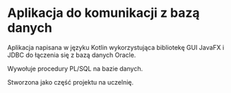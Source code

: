 # Aplikacja do komunikacji z bazą danych

Aplikacja napisana w języku Kotlin wykorzystująca bibliotekę GUI JavaFX i JDBC do łączenia się z bazą danych Oracle.

Wywołuje procedury PL/SQL na bazie danych.

Stworzona jako część projektu na uczelnię. 
